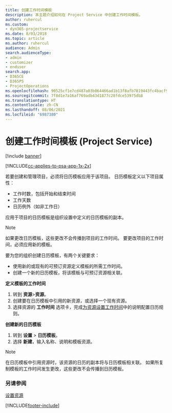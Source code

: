 ```yaml
---
title: 创建工作时间模板
description: 本主题介绍如何在 Project Service 中创建工作时间模板。
author: ruhercul
ms.custom:
- dyn365-projectservice
ms.date: 8/03/2018
ms.topic: article
ms.author: ruhercul
audience: Admin
search.audienceType:
- admin
- customizer
- enduser
search.app:
- D365CE
- D365PS
- ProjectOperations
ms.openlocfilehash: 90525cf1e7cd487a03b064466ad1b13f8afb7819443fc4bacf9c7d3eee86f0b6
ms.sourcegitcommit: 7f8d1e7a16af769adb43d1877c28fdce53975db8
ms.translationtype: HT
ms.contentlocale: zh-CN
ms.lasthandoff: 08/06/2021
ms.locfileid: "6987380"
---
```

# <a name="create-a-work-hours-template-project-service"></a>创建工作时间模板 (Project Service)

[!include [banner](../includes/psa-now-project-operations.md)]

[!INCLUDE[cc-applies-to-psa-app-1x-2x](../includes/cc-applies-to-psa-app-3x.md)]

若要创建和管理项目，必须将日历模板应用于该项目。 日历模板定义以下项目属性：

- 工作时数，包括开始和结束时间
- 工作天数
- 日历例外（如非工作日）

应用于项目的日历模板是组织设置中定义的日历模板的副本。

> [!NOTE]
> 如果更改日历模板，这些更改不会传播到项目的工作时间。 要更改项目的工作时间，必须应用新的模板。

要为您的组织创建日历模板，有两个关键要求：

- 使用新的或现有的可预订资源定义模板的所需工作时间。
- 创建一个新的日历模板，将该模板与可预订资源相关联。

**定义模板的工作时间**

1. 转到 **资源**\>**资源**。
2. 创建要在日历模板中引用的新资源，或选择一个现有资源。
3. 选择资源的 **工作时间** 选项卡，完成[为资源设置工作时间](/dynamics365/field-service/set-work-hours-resource.md)中的说明配置日历规则。

**创建新的日历模板**

1. 转到 **设置** \> **日历模板**。
2. 选择 **新建**，输入名称、说明和模板资源。


> [!NOTE]
> 在日历模板中引用资源时，该资源的日历的副本将与日历模板相关联。 如果所复制模板的工作时间发生更改，这些更改不会传播到日历模板。


### <a name="see-also"></a>另请参阅  
 [设置资源](../psa/set-up-resources.md)


[!INCLUDE[footer-include](../includes/footer-banner.md)]
